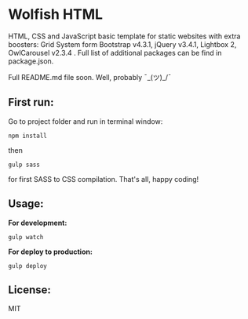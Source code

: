 
Wolfish HTML
======

HTML, CSS and JavaScript basic template for static websites with extra boosters: Grid System form Bootstrap v4.3.1, jQuery v3.4.1, Lightbox 2, OwlCarousel v2.3.4 . Full list of additional packages can be find in package.json.

Full README.md file soon. Well, probably  ¯\_(ツ)_/¯

First run:
---

Go to project folder and run in terminal window: 
```
npm install
```

then

```
gulp sass
```

for first SASS to CSS compilation. That's all, happy coding!


Usage: 
---

__For development:__
```
gulp watch
```

__For deploy to production:__
```
gulp deploy
```

License:
---
MIT
